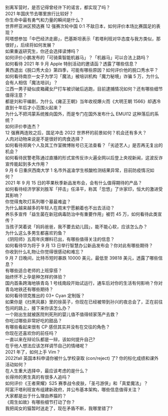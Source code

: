 别离军营时，是否记得曾经许下的诺言，都实现了吗？  
2021 年国庆节去哪里旅行比较好？  
你生命中最有勇气和力量的瞬间是什么？  
世界杯亚洲区预选赛 12 强赛次轮中国 0:1 不敌日本，如何评价本场比赛国足的表现？  
阿塔想参加「中巴经济走廊」，巴基斯坦表示「若塔利班对华态度与我方类似，那很好」，后续将如何发展？  
如果重返研究生，你还会选择读博吗？  
如何评价小鹏发布的「可骑乘智能机器马」？「机器马」可以合法上路吗？  
如何看待 2021 年 9 月 Apple 特别活动的邀请函？透露了哪些信息？  
黄西退出《脱口秀大会》第四季，可能有哪些原因？如何评价他的脱口秀水平？  
如何看待南京一女子为学习「魔法」被培训机构「魔力秘境」诈骗 5 万，为什么会有人相信「魔法培训」？  
江西一男子疑似皮箱藏女尸打车被识破后逃跑，目前逮捕情况如何？还有哪些细节值得注意？  
都是刘和平编剧，为什么《雍正王朝》当年收视爆火而《大明王朝 1566》却遇冷直到十年后才小范围火起来？  
为什么不把鸿蒙系统推向国外，而是专门在国外发布什么 EMUI12 这种落后的系统？  
如何评价李连杰？  
12 强赛两连败之后，国足冲击 2022 世界杯的前景如何？机会还有多大？  
人肉对动物来说是不是很好的肉食选择？  
如何看待郑爽个人及其工作室微博账号已无法查看？「劣迹艺人」是否再无复出的机会？  
如何看待民警老陈通过直播的形式宣传反诈火遍全网以后登上央视新闻，这波反诈宣传能起到多大作用？  
9 月 6 日重庆西南大学 1 名市外返渝学生核酸检测结果异常，目前防疫情况如何？  
2021 年 9 月 15 日的苹果秋季新品发布会，会有什么值得期待的产品？  
如何看待经济学家刘胜军「抨击」任泽平，称其「忽悠」了许家印，恒大的激进受其影响？  
你觉得鬼吹灯系列哪个墓最难盗？  
为什么越来越多的年轻人在周末宁愿躺着也不出去活动？  
养乐多宣传「益生菌在新冠病毒防治中有重要作用」被罚 45 万，如何看待此类宣传？  
当孩子哭着说「妈妈爸爸，我不要去幼儿园」，能不能心软，应该怎么办？  
为什么这么多男生都喜欢钓鱼？  
《阴阳师》五周年庆爆料已出，有哪些值得关注的信息？  
如何看待华为将于 9 月 13 日举行智慧办公新品发布会？你对此有哪些期待？  
你收到什么礼物让你觉得很感动和难忘？  
9 月 7 日晚间，比特币短时暴跌 10000 美元，最低至  39818 美元，透露了哪些信息？  
有哪些适合老师的上班穿搭？  
始终怀不上孕是种怎样的体验？  
国内首条跨海地铁青岛 1 号线南段开始试运行，通车后对你的生活有何影响？你对青岛地铁还有哪些期待？  
如何看待领克推出的 03+ Cyan 定制版？  
如果你是《扫黑风暴》里的徐英子，你现在已经被带到孙兴的夜总会了，正在前往包间的路上，接下来你该怎么办？  
一个刚出生就被医院判死刑的婴儿值不值得倾家荡产去救？  
你吃过哪些非常好吃的甜品？  
有哪些看起来很有 CP 感但其实并没有在交往的角色？  
你现在还喜欢你的前任吗？  
一直以来在辩论队都是一辩，该如何提升自己?  
在乎他人想法应该怎样调节自己的情绪呢？  
2021 年了，如何上手 Vim？  
2022fall 英国本科申请你被什么学校录取 (con/reject) 了? 你的标化成绩和课外活动如何？  
在人生重大选择中，最应该考虑的是什么？  
长得帅的男生真的有很多人追吗？  
如何评价《王者荣耀》S25 赛季战令皮肤，「圣弓游侠」和「真爱魔法」？  
阿富汗塔利班宣布组建新政府，并公布基本架构，哪些信息值得关注？  
大家都是出于什么理由养猫的？  
《周生如故》有哪些细节打动了你？  
我把闺女的猫暂时送走了，现在矛盾不断，我哪里错了?  
